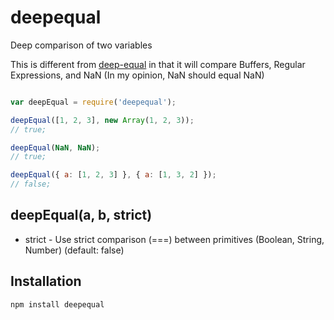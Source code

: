 # deepequal

Deep comparison of two variables

This is different from [deep-equal](https://github.com/substack/node-deep-equal) in that it will compare
Buffers, Regular Expressions, and NaN (In my opinion, NaN should equal NaN)

```javascript

var deepEqual = require('deepequal');

deepEqual([1, 2, 3], new Array(1, 2, 3));
// true;

deepEqual(NaN, NaN);
// true;

deepEqual({ a: [1, 2, 3] }, { a: [1, 3, 2] });
// false;

```

## deepEqual(a, b, strict)

* strict - Use strict comparison (===) between primitives (Boolean, String, Number) (default: false)

## Installation

```bash
npm install deepequal
```